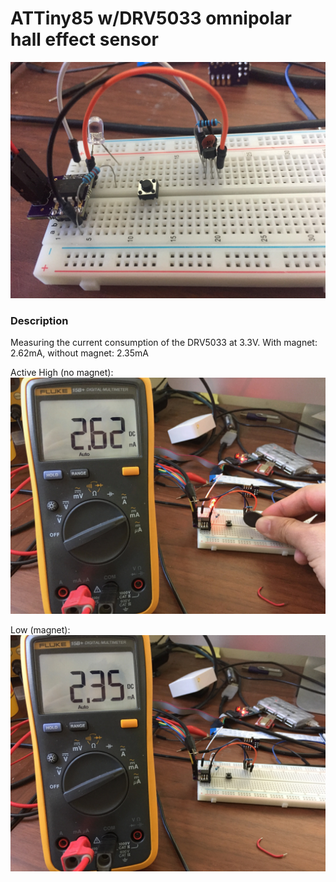 # ATTiny85 w/DRV5033 omnipolar hall effect sensor

![alt text](./first.jpg "ATTiny85 with DRV5033 omnipolar hall effect sensor")

### Description

Measuring the current consumption of the DRV5033 at 3.3V.  With magnet: 2.62mA, without magnet: 2.35mA

Active High (no magnet):
![alt text](./second.jpg "active high")

Low (magnet):
![alt text](./third.jpg "low")
